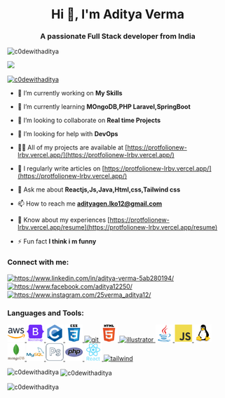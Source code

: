 <h1 align="center">Hi 👋, I'm Aditya Verma</h1>
<h3 align="center">A passionate Full Stack developer from India</h3>

<p align="left"> <img src="https://komarev.com/ghpvc/?username=c0dewithaditya&label=Profile%20views&color=0e75b6&style=flat" alt="c0dewithaditya" /> </p>
<img align="align" alt-"coding" width="200" src="https://i.gifer.com/TZZ1.gif"/>
<p align="left"> <a href="https://github.com/ryo-ma/github-profile-trophy"><img src="https://github-profile-trophy.vercel.app/?username=c0dewithaditya" alt="c0dewithaditya" /></a> </p>

- 🔭 I’m currently working on **My Skills**

- 🌱 I’m currently learning **MOngoDB,PHP Laravel,SpringBoot**

- 👯 I’m looking to collaborate on **Real time Projects**

- 🤝 I’m looking for help with **DevOps**

- 👨‍💻 All of my projects are available at [https://protfolionew-lrbv.vercel.app/](https://protfolionew-lrbv.vercel.app/)

- 📝 I regularly write articles on [https://protfolionew-lrbv.vercel.app/](https://protfolionew-lrbv.vercel.app/)

- 💬 Ask me about **Reactjs,Js,Java,Html,css,Tailwind css**

- 📫 How to reach me **adityagen.lko12@gmail.com**

- 📄 Know about my experiences [https://protfolionew-lrbv.vercel.app/resume](https://protfolionew-lrbv.vercel.app/resume)

- ⚡ Fun fact **I think i m funny**

<h3 align="left">Connect with me:</h3>
<p align="left">
<a href="https://linkedin.com/in/https://www.linkedin.com/in/aditya-verma-5ab280194/" target="blank"><img align="center" src="https://raw.githubusercontent.com/rahuldkjain/github-profile-readme-generator/master/src/images/icons/Social/linked-in-alt.svg" alt="https://www.linkedin.com/in/aditya-verma-5ab280194/" height="30" width="40" /></a>
<a href="https://fb.com/https://www.facebook.com/aditya12250/" target="blank"><img align="center" src="https://raw.githubusercontent.com/rahuldkjain/github-profile-readme-generator/master/src/images/icons/Social/facebook.svg" alt="https://www.facebook.com/aditya12250/" height="30" width="40" /></a>
<a href="https://instagram.com/https://www.instagram.com/25verma_aditya12/" target="blank"><img align="center" src="https://raw.githubusercontent.com/rahuldkjain/github-profile-readme-generator/master/src/images/icons/Social/instagram.svg" alt="https://www.instagram.com/25verma_aditya12/" height="30" width="40" /></a>
</p>

<h3 align="left">Languages and Tools:</h3>
<p align="left"> <a href="https://aws.amazon.com" target="_blank" rel="noreferrer"> <img src="https://raw.githubusercontent.com/devicons/devicon/master/icons/amazonwebservices/amazonwebservices-original-wordmark.svg" alt="aws" width="40" height="40"/> </a> <a href="https://getbootstrap.com" target="_blank" rel="noreferrer"> <img src="https://raw.githubusercontent.com/devicons/devicon/master/icons/bootstrap/bootstrap-plain-wordmark.svg" alt="bootstrap" width="40" height="40"/> </a> <a href="https://www.cprogramming.com/" target="_blank" rel="noreferrer"> <img src="https://raw.githubusercontent.com/devicons/devicon/master/icons/c/c-original.svg" alt="c" width="40" height="40"/> </a> <a href="https://www.w3schools.com/css/" target="_blank" rel="noreferrer"> <img src="https://raw.githubusercontent.com/devicons/devicon/master/icons/css3/css3-original-wordmark.svg" alt="css3" width="40" height="40"/> </a> <a href="https://git-scm.com/" target="_blank" rel="noreferrer"> <img src="https://www.vectorlogo.zone/logos/git-scm/git-scm-icon.svg" alt="git" width="40" height="40"/> </a> <a href="https://www.w3.org/html/" target="_blank" rel="noreferrer"> <img src="https://raw.githubusercontent.com/devicons/devicon/master/icons/html5/html5-original-wordmark.svg" alt="html5" width="40" height="40"/> </a> <a href="https://www.adobe.com/in/products/illustrator.html" target="_blank" rel="noreferrer"> <img src="https://www.vectorlogo.zone/logos/adobe_illustrator/adobe_illustrator-icon.svg" alt="illustrator" width="40" height="40"/> </a> <a href="https://www.java.com" target="_blank" rel="noreferrer"> <img src="https://raw.githubusercontent.com/devicons/devicon/master/icons/java/java-original.svg" alt="java" width="40" height="40"/> </a> <a href="https://developer.mozilla.org/en-US/docs/Web/JavaScript" target="_blank" rel="noreferrer"> <img src="https://raw.githubusercontent.com/devicons/devicon/master/icons/javascript/javascript-original.svg" alt="javascript" width="40" height="40"/> </a> <a href="https://www.linux.org/" target="_blank" rel="noreferrer"> <img src="https://raw.githubusercontent.com/devicons/devicon/master/icons/linux/linux-original.svg" alt="linux" width="40" height="40"/> </a> <a href="https://www.mongodb.com/" target="_blank" rel="noreferrer"> <img src="https://raw.githubusercontent.com/devicons/devicon/master/icons/mongodb/mongodb-original-wordmark.svg" alt="mongodb" width="40" height="40"/> </a> <a href="https://www.mysql.com/" target="_blank" rel="noreferrer"> <img src="https://raw.githubusercontent.com/devicons/devicon/master/icons/mysql/mysql-original-wordmark.svg" alt="mysql" width="40" height="40"/> </a> <a href="https://www.photoshop.com/en" target="_blank" rel="noreferrer"> <img src="https://raw.githubusercontent.com/devicons/devicon/master/icons/photoshop/photoshop-line.svg" alt="photoshop" width="40" height="40"/> </a> <a href="https://www.php.net" target="_blank" rel="noreferrer"> <img src="https://raw.githubusercontent.com/devicons/devicon/master/icons/php/php-original.svg" alt="php" width="40" height="40"/> </a> <a href="https://reactjs.org/" target="_blank" rel="noreferrer"> <img src="https://raw.githubusercontent.com/devicons/devicon/master/icons/react/react-original-wordmark.svg" alt="react" width="40" height="40"/> </a> <a href="https://tailwindcss.com/" target="_blank" rel="noreferrer"> <img src="https://www.vectorlogo.zone/logos/tailwindcss/tailwindcss-icon.svg" alt="tailwind" width="40" height="40"/> </a> </p>

<p><img align="left" src="https://github-readme-stats.vercel.app/api/top-langs?username=c0dewithaditya&show_icons=true&locale=en&layout=compact" alt="c0dewithaditya" /></p>

<p>&nbsp;<img align="center" src="https://github-readme-stats.vercel.app/api?username=c0dewithaditya&show_icons=true&locale=en" alt="c0dewithaditya" /></p>

<p><img align="center" src="https://github-readme-streak-stats.herokuapp.com/?user=c0dewithaditya&" alt="c0dewithaditya" /></p>
